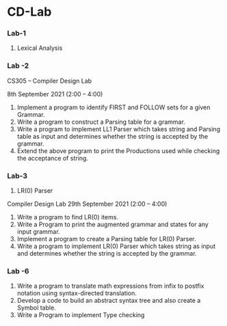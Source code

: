 # CD-Lab
### Lab-1
1. Lexical Analysis

### Lab -2
CS305 – Compiler Design Lab

8th September 2021 (2:00 – 4:00)

1. Implement a program to identify FIRST and FOLLOW sets for a given Grammar.
2. Write a program to construct a Parsing table for a grammar.
3. Write a program to implement LL1 Parser which takes string and Parsing table as input and determines whether the string is accepted by the grammar.
4. Extend the above program to print the Productions used while checking the acceptance of string.

### Lab-3
1. LR(0) Parser


 Compiler Design Lab
29th September 2021 (2:00 – 4:00)
    
1. Write a program to find LR(0) items.
2. Write a Program to print the augmented grammar and states for any input grammar.
3. Implement a program to create a Parsing table for LR(0) Parser.
4. Write a program to implement LR(0) Parser which takes string as input and determines
whether the string is accepted by the grammar.


### Lab -6
1. Write a program to translate math expressions from infix to postfix notation using
syntax-directed translation.
2. Develop a code to build an abstract syntax tree and also create a Symbol table.
3. Write a Program to implement Type checking
